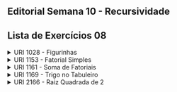 ## Editorial Semana 10 - Recursividade

## Lista de Exercícios 08

<details>
<summary>URI 1028 - Figurinhas</summary>

<div markdown=1>

```cpp
#include <bits/stdc++.h>
#include <algorithm>

using namespace std;

int main() {
    int n, a, b;
    cin >> n;
    
    while(n--){
        cin >> a >> b;
        
        cout << __gcd(a, b) << endl;
    }
    
    return 0;
}
``` 

</div>
</details>

<details>
    <summary>URI 1153 - Fatorial Simples</summary>

<div markdown=1>

```cpp
#include <bits/stdc++.h>

using namespace std;

int f(int n){
    if(n==1 or n==0){
        return 1;
    }
    return n*f(n-1);
}

int main(){
    int n;
    cin >> n;
    cout << f(n) << endl;

    return 0;
}
``` 

</div>
</details>

<details>
    <summary>URI 1161 - Soma de Fatoriais</summary>

<div markdown=1>

```cpp
#include <bits/stdc++.h>
using namespace std;

#define ll long long

ll fatorial(ll x){

    if(x == 0){
        return 1;
    }

    return fatorial(x-1)*x;

}

int main() {
    
    ll n, m;

    while(cin >> n >> m){

        ll res = fatorial(n) + fatorial(m);
        cout << res << endl;

    }
   
    return 0;
}
``` 

</div>
</details>

<details>
    <summary>URI 1169 - Trigo no Tabuleiro</summary>

<div markdown=1>

```cpp
#include <bits/stdc++.h>
#define ll long long

using namespace std;

int main(){
    int n, x;
    cin >> n;
    
    while(n--){
        ll tot = 0, graos = 0, gramas = 0, casa = 1;
        cin >> x;
        
        if(x == 63) cout << "768614336404564 kg" << endl;
        else if( x == 64) cout << "1537228672809129 kg" << endl;
        else{
            for(int j = 1; j <= x; j++) casa *= 2;  
            
            cout << (casa/12)/1000 << " kg" << endl;
        }
        
    }
    
    return 0;
}
``` 

</div>
</details>

<details>
    <summary>URI 2166 - Raiz Quadrada de 2</summary>

<div markdown=1>

```cpp
#include <bits/stdc++.h>

using namespace std;

double fracao(double n){
    if(n==0){
        return 0; 
    } else if(n==1){
        return 1/2.0;
    }
    return 1.0/(2+fracao(n-1));
}

int main() {
    int n;
    cin >> n;
    
    cout.precision(10);
    cout.setf(ios::fixed);

    cout << 1.0+fracao(n) << endl;
	
    return 0;
}

``` 

</div>
</details>
